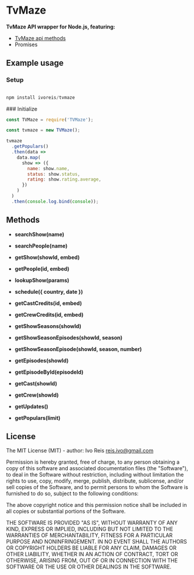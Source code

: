 # TvMaze

**TvMaze API wrapper for Node.js, featuring:**

* [TvMaze api methods](http://www.tvmaze.com/api)
* Promises


## Example usage

### Setup

```js

npm install ivoreis/tvmaze

```

### Initialize

```js
const TVMaze = require('TVMaze');

const tvmaze = new TVMaze();

tvmaze
  .getPopulars()
  .then(data =>
    data.map(
      show => ({
        name: show.name,
        status: show.status,
        rating: show.rating.average,
      })
    )
  )
  .then(console.log.bind(console));

```

## Methods

* **searchShow(name)**

* **searchPeople(name)**

* **getShow(showId, embed)**

* **getPeople(id, embed)**

* **lookupShow(params)**

* **schedule({ country, date })**

* **getCastCredits(id, embed)**

* **getCrewCredits(id, embed)**

* **getShowSeasons(showId)**

* **getShowSeasonEpisodes(showId, season)**

* **getShowSeasonEpisode(showId, season, number)**

* **getEpisodes(showId)**

* **getEpisodeById(episodeId)**

* **getCast(showId)**

* **getCrew(showId)**

* **getUpdates()**

* **getPopulars(limit)**

## License

The MIT License (MIT) - author: Ivo Reis [reis.ivo@gmail.com](mailto:reis.ivo@gmail.com)

Permission is hereby granted, free of charge, to any person obtaining a copy of this software and associated documentation files (the "Software"), to deal in the Software without restriction, including without limitation the rights to use, copy, modify, merge, publish, distribute, sublicense, and/or sell copies of the Software, and to permit persons to whom the Software is furnished to do so, subject to the following conditions:

The above copyright notice and this permission notice shall be included in all copies or substantial portions of the Software.

THE SOFTWARE IS PROVIDED "AS IS", WITHOUT WARRANTY OF ANY KIND, EXPRESS OR IMPLIED, INCLUDING BUT NOT LIMITED TO THE WARRANTIES OF MERCHANTABILITY, FITNESS FOR A PARTICULAR PURPOSE AND NONINFRINGEMENT. IN NO EVENT SHALL THE AUTHORS OR COPYRIGHT HOLDERS BE LIABLE FOR ANY CLAIM, DAMAGES OR OTHER LIABILITY, WHETHER IN AN ACTION OF CONTRACT, TORT OR OTHERWISE, ARISING FROM, OUT OF OR IN CONNECTION WITH THE SOFTWARE OR THE USE OR OTHER DEALINGS IN THE SOFTWARE.
